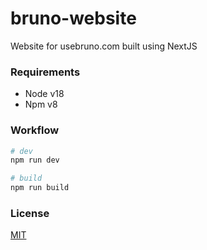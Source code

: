 # bruno-website

Website for usebruno.com built using NextJS

### Requirements

- Node v18
- Npm v8

### Workflow

```bash
# dev
npm run dev

# build
npm run build
```

### License

[MIT](LICENSE)
